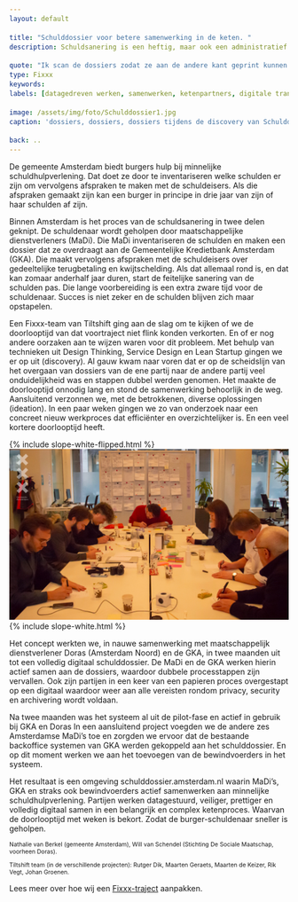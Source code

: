 ```yaml
---
layout: default

title: "Schulddossier voor betere samenwerking in de keten. "
description: Schuldsanering is een heftig, maar ook een administratief veeleisend proces. Je bent zomaar een paar jaar bezig. Op aangeven van de ombudsman van de metropoolregio Amsterdam doken we in de problematiek want dat moet toch sneller kunnen.

quote: "Ik scan de dossiers zodat ze aan de andere kant geprint kunnen worden, kan dat niet anders?"
type: Fixxx
keywords:
labels: [datagedreven werken, samenwerken, ketenpartners, digitale transitie]

image: /assets/img/foto/Schulddossier1.jpg
caption: 'dossiers, dossiers, dossiers tijdens de discovery van Schulddossier'

back: ..
---
```

De gemeente Amsterdam biedt burgers hulp bij minnelijke schuldhulpverlening. Dat doet ze door te inventariseren welke schulden er zijn om vervolgens afspraken te maken met de schuldeisers. Als die afspraken gemaakt zijn kan een burger in principe in drie jaar van zijn of haar schulden af zijn.

Binnen Amsterdam is het proces van de schuldsanering in twee delen geknipt. De schuldenaar wordt geholpen door maatschappelijke dienstverleners (MaDi). Die MaDi inventariseren de schulden en maken een dossier dat ze overdraagt aan de Gemeentelijke Kredietbank Amsterdam (GKA). Die maakt vervolgens afspraken met de schuldeisers over gedeeltelijke terugbetaling en kwijtschelding. Als dat allemaal rond is, en dat kan zomaar anderhalf jaar duren, start de feitelijke sanering van de schulden pas. Die lange voorbereiding is een extra zware tijd voor de schuldenaar. Succes is niet zeker en de schulden blijven zich maar opstapelen.

Een Fixxx-team van Tiltshift ging aan de slag om te kijken of we de doorlooptijd van dat voortraject niet flink konden verkorten. En of er nog andere oorzaken aan te wijzen waren voor dit probleem. Met behulp van technieken uit Design Thinking, Service Design en Lean Startup gingen we er op uit (discovery). Al gauw kwam naar voren dat er op de scheidslijn van het overgaan van dossiers van de ene partij  naar de andere partij veel onduidelijkheid was en stappen dubbel werden genomen. Het maakte de doorlooptijd onnodig lang en stond de samenwerking behoorlijk in de weg. Aansluitend verzonnen we, met de betrokkenen, diverse oplossingen (ideation). In een paar weken gingen we zo van onderzoek naar een concreet nieuw werkproces dat efficiënter en overzichtelijker is. En een veel kortere doorlooptijd heeft.

<div class="article-image">
 <div class="slope-inline slope-inline--up">
        {% include slope-white-flipped.html %}
    </div>
    <div class="slope"></div>
        <img src="/assets/img/foto/Schulddossier2.jpg">
     <div class="slope-inline slope-inline--down">
        {% include slope-white.html %}
    </div>
</div>

Het concept werkten we, in nauwe samenwerking met maatschappelijk dienstverlener Doras (Amsterdam Noord) en de GKA, in twee maanden uit tot een volledig digitaal schulddossier. De MaDi en de GKA werken hierin actief samen aan de dossiers, waardoor dubbele processtappen zijn vervallen. Ook zijn partijen in een keer van een papieren proces overgestapt op een digitaal waardoor weer aan alle vereisten rondom privacy, security en archivering wordt voldaan.

Na twee maanden was het systeem al uit de pilot-fase en actief in gebruik bij GKA en Doras In een aansluitend project voegden we de andere zes Amsterdamse MaDi’s toe en zorgden we ervoor dat de bestaande backoffice systemen van GKA werden gekoppeld aan het schulddossier. En op dit moment werken we aan het toevoegen van de bewindvoerders in het systeem.

Het resultaat is een omgeving schulddossier.amsterdam.nl waarin MaDi’s, GKA en straks ook bewindvoerders actief samenwerken aan minnelijke schuldhulpverlening. Partijen werken datagestuurd, veiliger, prettiger en volledig digitaal samen in een belangrijk en complex ketenproces. Waarvan de doorlooptijd met weken is bekort. Zodat de burger-schuldenaar sneller is geholpen.

<p style="font-size: 0.75em">
Nathalie van Berkel (gemeente Amsterdam), Will van Schendel (Stichting De Sociale Maatschap, voorheen Doras).
</p>
<p style="font-size: 0.75em">
Tiltshift team (in de verschillende projecten): Rutger Dik, Maarten Geraets, Maarten de Keizer, Rik Vegt, Johan Groenen.
</p>

Lees meer over hoe wij een [Fixxx-traject](/methodes/fixxx/) aanpakken.

